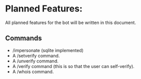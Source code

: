 # Planned Features:

All planned features for the bot will be written in this document.

## Commands
* /impersonate (sqlite implemented)
* A /setverify command.
* A /unverify command.
* A /verify command (this is so that the user can self-verify).
* A /whois command.